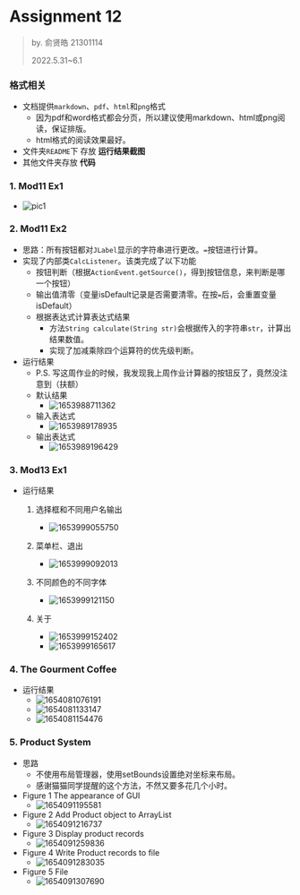 # Assignment 12

> by. 俞贤皓 21301114
>
> 2022.5.31~6.1

### **格式相关**

* 文档提供`markdown`、`pdf`、`html`和`png`格式
  * 因为pdf和word格式都会分页，所以建议使用markdown、html或png阅读，保证排版。
  * html格式的阅读效果最好。
* 文件夹`README`下 存放 **运行结果截图**
* 其他文件夹存放 **代码**

### **1. Mod11 Ex1**

* ![pic1](README/pic1.png)

### **2. Mod11 Ex2**

* 思路：所有按钮都对`JLabel`显示的字符串进行更改。`=`按钮进行计算。
* 实现了内部类`CalcListener`。该类完成了以下功能
  * 按钮判断（根据`ActionEvent.getSource()`，得到按钮信息，来判断是哪一个按钮）
  * 输出值清零（变量isDefault记录是否需要清零。在按`=`后，会重置变量isDefault）
  * 根据表达式计算表达式结果
    * 方法`String calculate(String str)`会根据传入的字符串`str`，计算出结果数值。
    * 实现了加减乘除四个运算符的优先级判断。
* 运行结果
  * P.S. 写这周作业的时候，我发现我上周作业计算器的按钮反了，竟然没注意到（扶额）
  * 默认结果
    * ![1653988711362](README/1653988711362.png)
  * 输入表达式
    * ![1653989178935](README/1653989178935.png)
  * 输出表达式
    * ![1653989196429](README/1653989196429.png)

### **3. Mod13 Ex1**

* 运行结果

  1. 选择框和不同用户名输出

     * ![1653999055750](README/1653999055750.png)
  2. 菜单栏、退出
     * ![1653999092013](README/1653999092013.png)
  3. 不同颜色的不同字体
     * ![1653999121150](README/1653999121150.png)
  4. 关于
     * ![1653999152402](README/1653999152402.png)
     * ![1653999165617](README/1653999165617.png)

### **4. The Gourment Coffee**

* 运行结果
  * ![1654081076191](README/1654081076191.png)
  * ![1654081133147](README/1654081133147.png)
  * ![1654081154476](README/1654081154476.png)

### **5. Product System**

* 思路
  * 不使用布局管理器，使用setBounds设置绝对坐标来布局。
  * 感谢猫猫同学提醒的这个方法，不然又要多花几个小时。
* Figure 1 The appearance of GUI
  * ![1654091195581](README/1654091195581.png)
* Figure 2 Add Product object to ArrayList
  * ![1654091216737](README/1654091216737.png)
* Figure 3 Display product records
  * ![1654091259836](README/1654091259836.png)
* Figure 4 Write Product records to file
  * ![1654091283035](README/1654091283035.png)
* Figure 5 File
  * ![1654091307690](README/1654091307690.png)

































